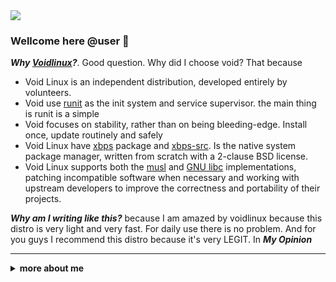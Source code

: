 <kbd>
<img src="https://i.postimg.cc/nrnGBQSM/IMG-20220124-145930.png" />
</kbd>

### Wellcome here @user 👋

***Why [Voidlinux](https://voidlinux.org)?***. Good question. Why did I choose void? That because
  * Void Linux is an independent distribution, developed entirely by volunteers.
  * Void use [runit](http://smarden.org/runit) as the init system and service supervisor. the main thing is runit is a simple
  * Void focuses on stability, rather than on being bleeding-edge. Install once, update routinely and safely
  * Void Linux have [xbps](https://github.com/void-linux/xbps) package and [xbps-src](https://github.com/void-linux/void-packages). Is the native system package manager, written from scratch with a 2-clause BSD license.
  * Void Linux supports both the [musl](https://musl.libc.org) and [GNU libc](https://www.gnu.org/software/libc) implementations, patching incompatible software when necessary and working with upstream developers to improve the correctness and portability of their projects.

***Why am I writing like this?*** because I am amazed by voidlinux because this distro is very light and very fast. For daily use there is no problem. And for you guys I recommend this distro because it's very LEGIT. In ***My Opinion***

---
<details>
    <summary><b>more about me</b></summary>

---
    
#### 💻 Check out what I'm currently working on:
 * Clean dotfiles: [dotclean](https://github.com/vcyzteen/dotclean.git)
 * Dotfiles complete: [dotbaka](https://github.com/vcyzteen/dotbaka.git)
 * Android Linux Kernel: [linux-4.4](https://github.com/vcyzteen/linux.git)
 * Experimental Linux kernel: [rodjogdam](https://github.com/vcyzteen/rodjogdam.git)

#### 🧰 Equipment and os system that I use:
 * Os Linux: [voidlinux](https://voidlinux.org) | [nixos](https://nixos.org)
 * Code Editor CLI: [neovim](https://neovim.io) | [vim](http://www.vim.org)
 * Code Editor IDE: [vscode](https://code.visualstudio.com) | [geany](https://www.geany.org)
 * Merged Git Client: [sublime-merge](https://www.sublimemerge.com)

#### 📬 How to reach me:
 * Website: [vcyz@github.io](https://vcyzteen.github.io)
 * Github: [github@vcyzteen](https://github.com/vcyzteen)
 * Email: vcyzscape@gmail.com
 * XDA: [xda@vcyzteen](https://forum.xda-developers.com/m/vcyzteen.11981389)

#### 📈 My statistics data:
![stat](https://github-readme-stats.vercel.app/api?username=vcyzteen&&show_icons=true&&custom_title=Vcyzteen-Github-Stats&&hide_border=boolean&&theme=tokyonight)

